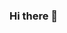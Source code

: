 ### Hi there 👋

<!--
**Akila-4216/Akila-4216** is a ✨ _special_ ✨ repository because its `README.md` (this file) appears on your GitHub profile.

Here are some ideas to get you started:

- 🔭 I’m currently working on ...Akila Youtube
- 🌱 I’m currently learning ...Sri Lanka Army
- 👯 I’m looking to collaborate on ...
- 🤔 I’m looking for help with ...
- 💬 Ask me about ...
- 📫 How to reach me: ...darshanaakila6@gmail.com
- 😄 Pronouns: ...
- ⚡ Fun fact: ...
-->
